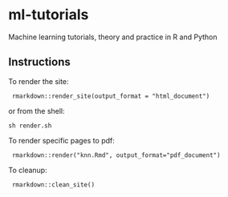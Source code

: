 # ml-tutorials
Machine learning tutorials, theory and practice in R and Python

## Instructions

To render the site:

     rmarkdown::render_site(output_format = "html_document")

or from the shell:

    sh render.sh
     
To render specific pages to pdf:

     rmarkdown::render("knn.Rmd", output_format="pdf_document")
     
To cleanup:

     rmarkdown::clean_site()
